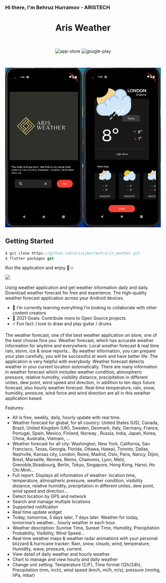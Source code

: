 ### Hi there, I'm Behruz Hurramov - ARISTECH

<h1 align="center">Aris Weather</h1>

<br />
 
<p align="center">
  <img alt="app-store" src="https://github.com/plante-app-team/plante/blob/master/readme_resources/app-store.png" />
  <img alt="google-play" src="https://github.com/plante-app-team/plante/blob/master/readme_resources/play-store.png" />
</p>

<br />

![MobileScreenshot](screenshots/screenshot.png)

## Getting Started

```dart
$ git clone https://github.com/ariscybertech/aris_weather.git
$ flutter packages get
```
Run the application and enjoy :tada::relaxed:

<a href="https://www.buymeacoffee.com/ariscybertech"><img src="https://cdn.buymeacoffee.com/buttons/v2/default-yellow.png" height="60"></a>

Using weather application and get weather information daily and daily.
Download weather forecast for free and experience. The high-quality weather forecast application across your Android devices.

- 🌱 I’m currently learning everything
     I’m looking to collaborate with other content creators
- 🥅 2021 Goals: Contribute more to Open Source projects
- ⚡ Fun fact: I love to draw and play guitar / drums


The weather forecast, one of the best weather application on store, one of the best choose fore you.
Weather forecast, which has accurate weather information for anytime and everywhere.
Local weather forecast & real time rain, storm, ice & snow reports...
By weather information, you can prepare your plan carefully, you will be successful at work and have better life. The application is very helpful with everybody.
Weather forecast detects weather in your current location automatically. There are many information in weather forecast which includes weather condition, atmospheric pressure, relative humidity, visibility distance, precipitation in different unites, dew point, wind speed and direction, in addition to ten days future forecast, also hourly weather forecast.
Real-time temperature, rain, snow, humidity, pressure, wind force and wind direction are all in this weather application based.

Features:
- All is free, weekly, daily, hourly update with real time.
- Weather forecast for global, for all country: United States (US), Canada, Brazil, United Kingdom (UK), Sweden, Denmark, Italy, Germany, France, Portugal, Spain, Mexico, Finland, Norway , Russia, India, Japan, Korea, China, Australia, Vietnam, ...
- Weather forecast for all city: Washington, New York, California, San Francisco, Texas, Georgia, Florida, Ottawa, Hawaii, Toronto, Dallas, Nashville, Kansas city, London, Rome, Madrid, Oslo, Paris, Nancy, Dijon, Brest, Marseille, Rennes, Reims, Chamonix, Lyon, Metz, Grenoble,Strasbourg, Berlin, Tokyo, Singapore, Hong Kong, Hanoi, Ho Chi Minh...
- Full report. Displays all information of weather: location time, temperature, atmospheric pressure, weather condition, visibility distance, relative humidity, precipitation in different unites, dew point, wind speed and direction...
- Detect location by GPS and network
- Search and manage multiple locations
- Supported notification
- Real time update widget
- Today, tomorrow, 3 days later, 7 days later. Weather for today, tomorrow’s weather… hourly weather in each hour.
- Weather description: Sunrise Time, Sunset Time, Humidity, Precipitation Probability, Visibility, Wind Speed...
- Real time weather maps & weather radar animations with your personal blizzard & hurricane tracker: Rain, snow, clouds, wind, temperature, Humidity, wave, pressure, current.
- View detail of daily weather and hourly weather.
- Chart to manage and view hourly and daily weather
- Change unit setting: Temperature (C/F), Time format (12h/24h), Precipitation (mm, inch), wind speed (km/h, mi/h, m/s), pressure (mmhg, hPa, mbar)


